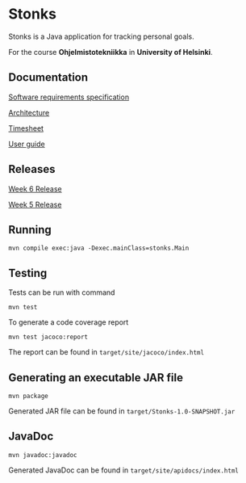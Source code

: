 # Stonks

Stonks is a Java application for tracking personal goals.

For the course **Ohjelmistotekniikka** in **University of Helsinki**.


## Documentation

[Software requirements specification](https://github.com/Eelinki/ot-harjoitustyo/blob/master/documentation/software_requirements_specification.md)

[Architecture](https://github.com/Eelinki/ot-harjoitustyo/blob/master/documentation/architecture.md)

[Timesheet](https://github.com/Eelinki/ot-harjoitustyo/blob/master/documentation/timesheet.md)

[User guide](https://github.com/Eelinki/ot-harjoitustyo/blob/master/documentation/user_guide.md)

## Releases

[Week 6 Release](https://github.com/Eelinki/ot-harjoitustyo/releases/tag/week6)

[Week 5 Release](https://github.com/Eelinki/ot-harjoitustyo/releases/tag/week5)

## Running

```
mvn compile exec:java -Dexec.mainClass=stonks.Main
```

## Testing

Tests can be run with command

```
mvn test
```

To generate a code coverage report

```
mvn test jacoco:report
```

The report can be found in `target/site/jacoco/index.html`

## Generating an executable JAR file

```
mvn package
```

Generated JAR file can be found in `target/Stonks-1.0-SNAPSHOT.jar`

## JavaDoc

```
mvn javadoc:javadoc
```

Generated JavaDoc can be found in `target/site/apidocs/index.html`
